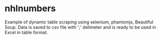 # nhlnumbers
Example of dynamic table scraping using selenium, phantomjs, Beautiful Soup. 
Data is saved to csv file with ';' delimeter and is ready to be used in Excel in table format.

